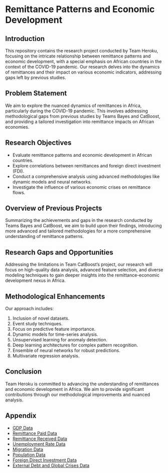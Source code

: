 # Remittance Patterns and Economic Development

## Introduction
This repository contains the research project conducted by Team Heroku, focusing on the intricate relationship between remittance patterns and economic development, with a special emphasis on African countries in the context of the COVID-19 pandemic. Our research delves into the dynamics of remittances and their impact on various economic indicators, addressing gaps left by previous studies.

## Problem Statement
We aim to explore the nuanced dynamics of remittances in Africa, particularly during the COVID-19 pandemic. This involves addressing methodological gaps from previous studies by Teams Bayes and CatBoost, and providing a tailored investigation into remittance impacts on African economies.

## Research Objectives
- Evaluate remittance patterns and economic development in African countries.
- Explore correlations between remittances and foreign direct investment (FDI).
- Conduct a comprehensive analysis using advanced methodologies like dynamic models and neural networks.
- Investigate the influence of various economic crises on remittance flows.

## Overview of Previous Projects
Summarizing the achievements and gaps in the research conducted by Teams Bayes and CatBoost, we aim to build upon their findings, introducing more advanced and tailored methodologies for a more comprehensive understanding of remittance patterns.

## Research Gaps and Opportunities
Addressing the limitations in Team CatBoost’s project, our research will focus on high-quality data analysis, advanced feature selection, and diverse modeling techniques to gain deeper insights into the remittance-economic development nexus in Africa.

## Methodological Enhancements
Our approach includes:
1. Inclusion of novel datasets.
2. Event study techniques.
3. Focus on predictive feature importance.
4. Dynamic models for time-series analysis.
5. Unsupervised learning for anomaly detection.
6. Deep learning architectures for complex pattern recognition.
7. Ensemble of neural networks for robust predictions.
8. Multivariate regression analysis.

## Conclusion
Team Heroku is committed to advancing the understanding of remittances and economic development in Africa. We aim to provide significant contributions through our methodological improvements and nuanced analysis.

## Appendix
- [GDP Data](https://data.worldbank.org/indicator/NY.GDP.MKTP.CN?intcid=ecr_hp_BeltC_en_ext)
- [Remittance Paid Data](https://data.worldbank.org/indicator/BM.TRF.PWKR.CD.DT)
- [Remittance Received Data](https://data.worldbank.org/indicator/BX.TRF.PWKR.CD.DT)
- [Unemployment Rate Data](https://data.worldbank.org/indicator/SL.UEM.TOTL.FE.ZS)
- [Migration Data](https://data.worldbank.org/indicator/SM.POP.NETM)
- [Population Data](https://data.worldbank.org/indicator/SP.POP.TOTL)
- [Foreign Direct Investment Data](https://data.worldbank.org/indicator/BX.KLT.DINV.CD.WD)
- [External Debt and Global Crises Data](https://www.hbs.edu/behavioral-finance-and-financial-stability/data/Pages/global.aspx)

